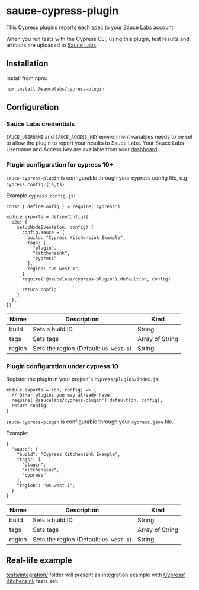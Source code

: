 # sauce-cypress-plugin

This Cypress plugins reports each spec to your Sauce Labs account.

When you run tests with the Cypress CLI, using this plugin, test results and artifacts are uploaded to [Sauce Labs](https://app.saucelabs.com).

## Installation

Install from npm:
```
npm install @saucelabs/cypress-plugin
```

## Configuration

### Sauce Labs credentials

`SAUCE_USERNAME` and `SAUCE_ACCESS_KEY` environment variables needs to be set to
allow the plugin to report your results to Sauce Labs.
Your Sauce Labs Username and Access Key are available from your
[dashboard](https://app.saucelabs.com/user-settings).

### Plugin configuration for cypress 10+

`sauce-cypress-plugin` is configurable through your cypress config file, e.g. `cypress.config.{js,ts}`.

Example `cypress.config.js`:
```
const { defineConfig } = require('cypress')

module.exports = defineConfig({
  e2e: {
    setupNodeEvents(on, config) {
      config.sauce = {
        build: "Cypress Kitchensink Example",
        tags: [
          "plugin",
          "kitchensink",
          "cypress"
        ],
        region: "us-west-1",
      }
      require('@saucelabs/cypress-plugin').default(on, config)

      return config
    }
  },
})
```

| Name | Description | Kind |
| --- | --- | --- | 
| build | Sets a build ID | String |
| tags | Sets tags | Array of String |
| region | Sets the region (Default: `us-west-1`) | String |

### Plugin configuration under cypress 10

Register the plugin in your project's `cypress/plugins/index.js`:
```
module.exports = (on, config) => {
  // Other plugins you may already have.
  require('@saucelabs/cypress-plugin').default(on, config);
  return config
}
```

`sauce-cypress-plugin` is configurable through your `cypress.json` file.

Example:
```
{
  "sauce": {
    "build": "Cypress Kitchensink Example",
    "tags": [
      "plugin",
      "kitchensink",
      "cypress"
    ],
    "region": "us-west-1",
  }
}
```

| Name | Description | Kind |
| --- | --- | --- | 
| build | Sets a build ID | String |
| tags | Sets tags | Array of String |
| region | Sets the region (Default: `us-west-1`) | String |

## Real-life example

[tests/integration/](https://github.com/saucelabs/sauce-cypress-plugin/tree/main/tests/integration/) folder will present an integration example with [Cypress' Kitchensink](https://github.com/cypress-io/cypress-example-kitchensink/tree/master/cypress/e2e/2-advanced-examples) tests set.
